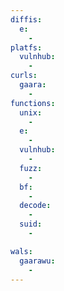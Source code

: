 ```yaml
---
diffis:
  e:
    -
platfs:
  vulnhub:
    -
curls:
  gaara:
    -
functions:
  unix:
    -
  e:
    -
  vulnhub:
    -
  fuzz:
    -
  bf:
    -
  decode:
    -
  suid:
    -

wals:
  gaarawu:
    -
---
```

